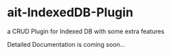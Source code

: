 # ait-IndexedDB-Plugin
a CRUD Plugin for Indexed DB with some extra features

Detailed Documentation is coming soon...
